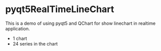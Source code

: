 # pyqt5RealTimeLineChart
This is a demo of using pyqt5 and QChart for show linechart in realtime application.

- 1 chart
- 24 series in the chart